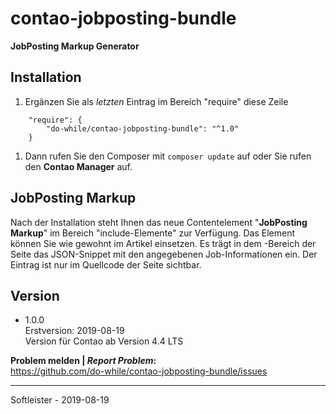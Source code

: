 # contao-jobposting-bundle
**JobPosting Markup Generator**

## Installation
1. Ergänzen Sie als _letzten_ Eintrag im Bereich "require" diese Zeile
```
    "require": {
        "do-while/contao-jobposting-bundle": "^1.0"
    }
```
1. Dann rufen Sie den Composer mit `composer update` auf oder Sie rufen den **Contao Manager** auf.


## JobPosting Markup
Nach der Installation steht Ihnen das neue Contentelement "**JobPosting Markup**" im Bereich "include-Elemente" zur Verfügung. 
Das Element können Sie wie gewohnt im Artikel einsetzen. Es trägt in dem <head>-Bereich der Seite das JSON-Snippet mit den angegebenen Job-Informationen ein. Der Eintrag ist nur im Quellcode der Seite sichtbar.

## Version
* 1.0.0<br>Erstversion: 2019-08-19<br>Version für Contao ab Version 4.4 LTS


**Problem melden | *Report Problem*:**<br>
https://github.com/do-while/contao-jobposting-bundle/issues

___
Softleister - 2019-08-19
